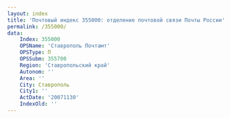 ```yaml
---
layout: index
title: 'Почтовый индекс 355000: отделение почтовой связи Почты России'
permalink: /355000/
data:
    Index: 355000
    OPSName: 'Ставрополь Почтамт'
    OPSType: П
    OPSSubm: 355700
    Region: 'Ставропольский край'
    Autonom: ''
    Area: ''
    City: Ставрополь
    City1: ''
    ActDate: '20071130'
    IndexOld: ''
---
```

